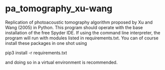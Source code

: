 # pa_tomography_xu-wang
Replication of photoacoustic tomography algorithm proposed by Xu and Wang (2005) in Python. This program should operate with the base installation of the free Spyder IDE. If using the command line interpreter, the program will run with modules listed in requirements.txt. You can of course install these packages in one shot using 

pip3 install -r requirements.txt

and doing so in a virtual environment is recommended.

